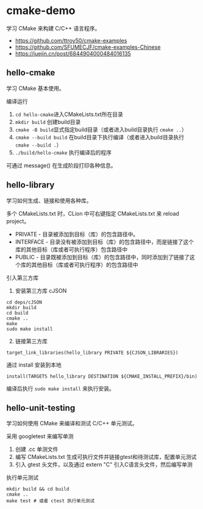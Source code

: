 # cmake-demo
学习 CMake 来构建 C/C++ 语言程序。

- https://github.com/ttroy50/cmake-examples
- https://github.com/SFUMECJF/cmake-examples-Chinese
- https://juejin.cn/post/6844904000484016135

## hello-cmake 
学习 CMake 基本使用。

编译运行
1. `cd hello-cmake`进入CMakeLists.txt所在目录
2. `mkdir build` 创建build目录
3. `cmake -B build`显式指定build目录（或者进入build目录执行 `cmake ..`）
4. `cmake --build build` 在build目录下执行编译（或者进入build目录执行 `cmake --build .`）
5. `./build/hello-cmake` 执行编译后的程序

可通过 message() 在生成阶段打印各种信息。

## hello-library
学习如何生成、链接和使用各种库。

多个 CMakeLists.txt 时，CLion 中可右键指定 CMakeLists.txt 来 reload project。

- PRIVATE - 目录被添加到目标（库）的包含路径中。
- INTERFACE - 目录没有被添加到目标（库）的包含路径中，而是链接了这个库的其他目标（库或者可执行程序）包含路径中
- PUBLIC - 目录既被添加到目标（库）的包含路径中，同时添加到了链接了这个库的其他目标（库或者可执行程序）的包含路径中

引入第三方库
1. 安装第三方库 cJSON
```shell
cd deps/cJSON
mkdir build
cd build
cmake ..
make
sudo make install
```
2. 链接第三方库
```
target_link_libraries(hello_library PRIVATE ${CJSON_LIBRARIES})
```

通过 install 安装到本地
```
install(TARGETS hello_library DESTINATION ${CMAKE_INSTALL_PREFIX}/bin)
```
编译后执行 `sudo make install` 来执行安装。

## hello-unit-testing
学习如何使用 CMake 来编译和测试 C/C++ 单元测试。

采用 googletest 来编写单测
1. 创建 .cc 单测文件
2. 编写 CMakeLists.txt 生成可执行文件并链接gtest和待测试库，配置单元测试
3. 引入 gtest 头文件，以及通过 extern "C" 引入C语言头文件，然后编写单测

执行单元测试
```shell
mkdir build && cd build
cmake ..
make test # 或者 ctest 执行单元测试
```